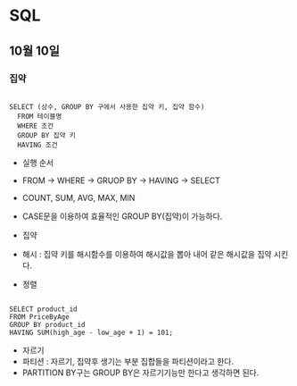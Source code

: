 # SQL

## 10월 10일

### 집약

<pre><code>
SELECT (상수, GROUP BY 구에서 사용한 집약 키, 집약 함수) 
  FROM 테이블명 
  WHERE 조건
  GROUP BY 집약 키
  HAVING 조건
</pre></code>

* 실행 순서
 * FROM -> WHERE -> GRUOP BY -> HAVING -> SELECT 

* COUNT, SUM, AVG, MAX, MIN
* CASE문을 이용하여 효율적인 GROUP BY(집약)이 가능하다.
* 집약
* 해시 : 집약 키를 해시함수를 이용하여 해시값을 뽑아 내어 같은 해시값을 집약 시킨다.
* 정렬

<pre><code>
SELECT product_id
FROM PriceByAge
GROUP BY product_id
HAVING SUM(high_age - low_age + 1) = 101;
</pre></code>

* 자르기
* 파티션 : 자르기, 집약후 생기는 부분 집합들을 파티션이라고 한다.
* PARTITION BY구는 GROUP BY은 자르기기능만 한다고 생각하면 된다.
